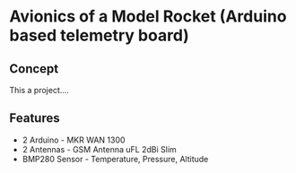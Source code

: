 # Avionics of a Model Rocket  (Arduino based telemetry board)
## Concept
This a project....

## Features
* 2 Arduino - MKR WAN 1300
* 2 Antennas - GSM Antenna uFL 2dBi Slim
* BMP280 Sensor - Temperature, Pressure, Altitude